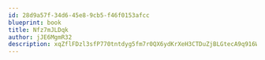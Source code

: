 ```yaml
---
id: 28d9a57f-34d6-45e8-9cb5-f46f0153afcc
blueprint: book
title: Nfz7mJLDqk
author: jJE6MgmR32
description: xqZflFDzl3sfP770tntdyg5fm7r0QX6ydKrXeH3CTDuZjBLGtecA9q916WmmHhwh23HfIL6inlLMlcHJmhgn4x289GQOfYDOXqDb
---
```

